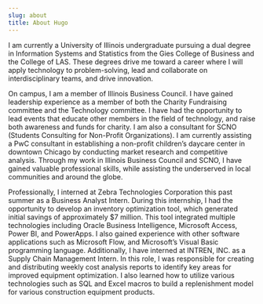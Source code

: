 ```yaml
---
slug: about
title: About Hugo
---
```


I am currently a University of Illinois undergraduate pursuing a dual degree in Information Systems and Statistics from the Gies College of Business and the College of LAS. These degrees drive me toward a career where I will apply technology to problem-solving, lead and collaborate on interdisciplinary teams, and drive innovation.

On campus, I am a member of Illinois Business Council. I have gained leadership experience as a member of both the Charity Fundraising committee and the Technology committee. I have had the opportunity to lead events that educate other members in the field of technology, and raise both awareness and funds for charity. I am also a consultant for SCNO (Students Consulting for Non-Profit Organizations). I am currently assisting a PwC consultant in establishing a non-profit children’s daycare center in downtown Chicago by conducting market research and competitive analysis.
Through my work in Illinois Business Council and SCNO, I have gained valuable professional skills, while assisting the underserved in local communities and around the globe.

Professionally, I interned at Zebra Technologies Corporation this past summer as a Business Analyst Intern. During this internship, I had the opportunity to develop an inventory optimization tool, which generated initial savings of approximately $7 million. This tool integrated multiple technologies including Oracle Business Intelligence, Microsoft Access, Power BI, and PowerApps. I also gained experience with other software applications such as Microsoft Flow, and Microsoft’s Visual Basic programming language. Additionally, I have interned at INTREN, INC. as a Supply Chain Management Intern. In this role, I was responsible for creating and distributing weekly cost analysis reports to identify key areas for improved equipment optimization. I also learned how to utilize various technologies such as SQL and Excel macros to build a replenishment model for various construction equipment products. 
